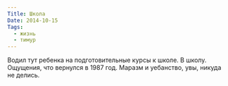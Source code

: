 ```yaml
---
Title: Школа
Date: 2014-10-15
Tags:
  - жизнь
  - тимур
---
```


Водил тут ребенка на подготовительные курсы к школе. В школу.
Ощущения, что вернулся в 1987 год. Маразм и уебанство, увы, никуда не делись.